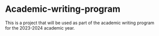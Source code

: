 # Academic-writing-program
This is a project that will be used as part of the academic writing program for the 2023-2024 academic year.
